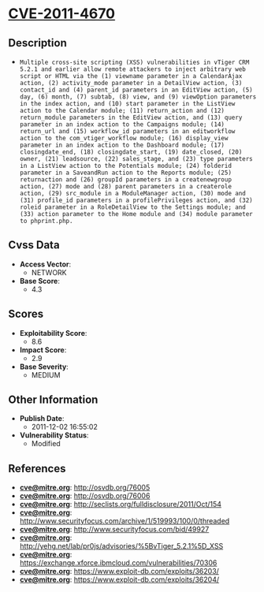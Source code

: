 
# [CVE-2011-4670](http://osvdb.org/76005)

## Description

- `Multiple cross-site scripting (XSS) vulnerabilities in vTiger CRM 5.2.1 and earlier allow remote attackers to inject arbitrary web script or HTML via the (1) viewname parameter in a CalendarAjax action, (2) activity_mode parameter in a DetailView action, (3) contact_id and (4) parent_id parameters in an EditView action, (5) day, (6) month, (7) subtab, (8) view, and (9) viewOption parameters in the index action, and (10) start parameter in the ListView action to the Calendar module; (11) return_action and (12) return_module parameters in the EditView action, and (13) query parameter in an index action to the Campaigns module; (14) return_url and (15) workflow_id parameters in an editworkflow action to the com_vtiger_workflow module; (16) display_view parameter in an index action to the Dashboard module; (17) closingdate_end, (18) closingdate_start, (19) date_closed, (20) owner, (21) leadsource, (22) sales_stage, and (23) type parameters in a ListView action to the Potentials module; (24) folderid parameter in a SaveandRun action to the Reports module; (25) returnaction and (26) groupId parameters in a createnewgroup action, (27) mode and (28) parent parameters in a createrole action, (29) src_module in a ModuleManager action, (30) mode and (31) profile_id parameters in a profilePrivileges action, and (32) roleid parameter in a RoleDetailView to the Settings module; and (33) action parameter to the Home module and (34) module parameter to phprint.php.`

## Cvss Data

- **Access Vector**:
  - NETWORK
- **Base Score**:
  - 4.3

## Scores

- **Exploitability Score**:
  - 8.6
- **Impact Score**:
  - 2.9
- **Base Severity**:
  - MEDIUM

## Other Information

- **Publish Date**:
  - 2011-12-02 16:55:02
- **Vulnerability Status**:
  - Modified

## References

- **cve@mitre.org**: http://osvdb.org/76005
- **cve@mitre.org**: http://osvdb.org/76006
- **cve@mitre.org**: http://seclists.org/fulldisclosure/2011/Oct/154
- **cve@mitre.org**: http://www.securityfocus.com/archive/1/519993/100/0/threaded
- **cve@mitre.org**: http://www.securityfocus.com/bid/49927
- **cve@mitre.org**: http://yehg.net/lab/pr0js/advisories/%5BvTiger_5.2.1%5D_XSS
- **cve@mitre.org**: https://exchange.xforce.ibmcloud.com/vulnerabilities/70306
- **cve@mitre.org**: https://www.exploit-db.com/exploits/36203/
- **cve@mitre.org**: https://www.exploit-db.com/exploits/36204/
